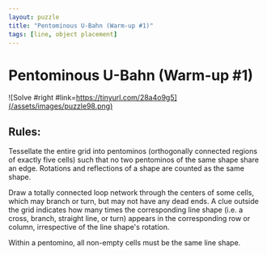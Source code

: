 ```yaml
---
layout: puzzle
title: "Pentominous U-Bahn (Warm-up #1)"
tags: [line, object placement]
---
```


# Pentominous U-Bahn (Warm-up #1)

![Solve #right #link=https://tinyurl.com/28a4o9g5](/assets/images/puzzle98.png)

## Rules:

Tessellate the entire grid into pentominos (orthogonally connected regions of exactly five cells) such that no two pentominos of the same shape share an edge. Rotations and reflections of a shape are counted as the same shape.

Draw a totally connected loop network through the centers of some cells, which may branch or turn, but may not have any dead ends. A clue outside the grid indicates how many times the corresponding line shape (i.e. a cross, branch, straight line, or turn) appears in the corresponding row or column, irrespective of the line shape's rotation.

Within a pentomino, all non-empty cells must be the same line shape. 
